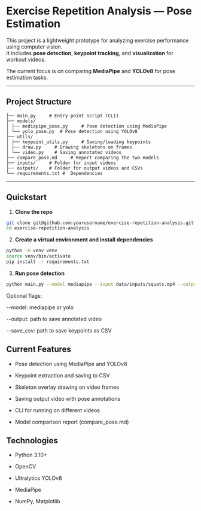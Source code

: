 # Exercise Repetition Analysis — Pose Estimation

This project is a lightweight prototype for analyzing exercise performance using computer vision.  
It includes **pose detection**, **keypoint tracking**, and **visualization** for workout videos.

 The current focus is on comparing **MediaPipe** and **YOLOv8** for pose estimation tasks.

---

## Project Structure

```exercise-repetition-analysis/
├── main.py     # Entry point script (CLI)
├── models/
│ ├── mediapipe_pose.py     # Pose detection using MediaPipe
│ └── yolo_pose.py  # Pose detection using YOLOv8
├── utils/
│ ├── keypoint_utils.py     # Saving/loading keypoints
│ ├── draw.py     # Drawing skeletons on frames
│ └── video.py    # Saving annotated videos
├── compare_pose.md     # Report comparing the two models
├── inputs/     # Folder for input videos
├── outputs/    # Folder for output videos and CSVs
└── requirements.txt #  Dependencies
```


---

## Quickstart

1. **Clone the repo**

```bash
git clone git@github.com:yourusername/exercise-repetition-analysis.git
cd exercise-repetition-analysis
```

2. **Create a virtual environment and install dependencies**

```bash
python -m venv venv
source venv/bin/activate
pip install -r requirements.txt
```
3. **Run pose detection**

```bash
python main.py --model mediapipe --input data/inputs/squats.mp4 --output data/outputs/squats_annotated.mp4 --save_csv data/outputs/squats_keypoints.csv
```
Optional flags:

--model: mediapipe or yolo

--output: path to save annotated video

--save_csv: path to save keypoints as CSV


## Current Features
- Pose detection using MediaPipe and YOLOv8

- Keypoint extraction and saving to CSV

- Skeleton overlay drawing on video frames

- Saving output video with pose annotations

- CLI for running on different videos

- Model comparison report (compare_pose.md)


## Technologies
- Python 3.10+

- OpenCV

- Ultralytics YOLOv8

- MediaPipe

- NumPy, Matplotlib